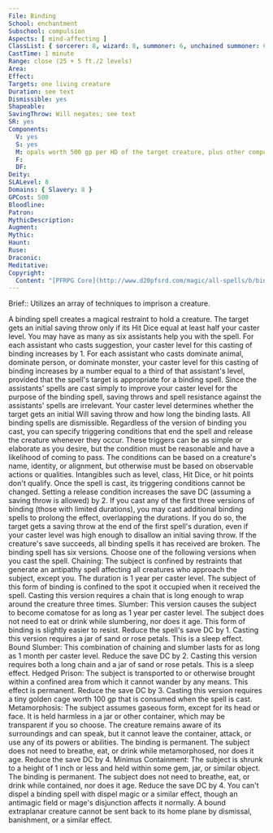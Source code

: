 ```yaml
---
File: Binding
School: enchantment
Subschool: compulsion
Aspects: [ mind-affecting ]
ClassList: { sorcerer: 8, wizard: 8, summoner: 6, unchained summoner: 6, psychic: 8 }
CastTime: 1 minute
Range: close (25 + 5 ft./2 levels)
Area: 
Effect: 
Targets: one living creature
Duration: see text
Dismissible: yes
Shapeable: 
SavingThrow: Will negates; see text
SR: yes
Components:
  V: yes
  S: yes
  M: opals worth 500 gp per HD of the target creature, plus other components as specified below
  F: 
  DF: 
Deity: 
SLALevel: 8
Domains: { Slavery: 8 }
GPCost: 500
Bloodline: 
Patron: 
MythicDescription: 
Augment: 
Mythic: 
Haunt: 
Ruse: 
Draconic: 
Meditative: 
Copyright:
  Content: "[PFRPG Core](http://www.d20pfsrd.com/magic/all-spells/b/binding)"
---
```

Brief:: Utilizes an array of techniques to imprison a creature.

A binding spell creates a magical restraint to hold a creature. The target gets an initial saving throw only if its Hit Dice equal at least half your caster level. You may have as many as six assistants help you with the spell. For each assistant who casts suggestion, your caster level for this casting of binding increases by 1. For each assistant who casts dominate animal, dominate person, or dominate monster, your caster level for this casting of binding increases by a number equal to a third of that assistant's level, provided that the spell's target is appropriate for a binding spell. Since the assistants' spells are cast simply to improve your caster level for the purpose of the binding spell, saving throws and spell resistance against the assistants' spells are irrelevant. Your caster level determines whether the target gets an initial Will saving throw and how long the binding lasts. All binding spells are dismissible. Regardless of the version of binding you cast, you can specify triggering conditions that end the spell and release the creature whenever they occur. These triggers can be as simple or elaborate as you desire, but the condition must be reasonable and have a likelihood of coming to pass. The conditions can be based on a creature's name, identity, or alignment, but otherwise must be based on observable actions or qualities. Intangibles such as level, class, Hit Dice, or hit points don't qualify. Once the spell is cast, its triggering conditions cannot be changed. Setting a release condition increases the save DC (assuming a saving throw is allowed) by 2. If you cast any of the first three versions of binding (those with limited durations), you may cast additional binding spells to prolong the effect, overlapping the durations. If you do so, the target gets a saving throw at the end of the first spell's duration, even if your caster level was high enough to disallow an initial saving throw. If the creature's save succeeds, all binding spells it has received are broken. The binding spell has six versions. Choose one of the following versions when you cast the spell. Chaining: The subject is confined by restraints that generate an antipathy spell affecting all creatures who approach the subject, except you. The duration is 1 year per caster level. The subject of this form of binding is confined to the spot it occupied when it received the spell. Casting this version requires a chain that is long enough to wrap around the creature three times. Slumber: This version causes the subject to become comatose for as long as 1 year per caster level. The subject does not need to eat or drink while slumbering, nor does it age. This form of binding is slightly easier to resist. Reduce the spell's save DC by 1. Casting this version requires a jar of sand or rose petals. This is a sleep effect. Bound Slumber: This combination of chaining and slumber lasts for as long as 1 month per caster level. Reduce the save DC by 2. Casting this version requires both a long chain and a jar of sand or rose petals. This is a sleep effect. Hedged Prison: The subject is transported to or otherwise brought within a confined area from which it cannot wander by any means. This effect is permanent. Reduce the save DC by 3. Casting this version requires a tiny golden cage worth 100 gp that is consumed when the spell is cast. Metamorphosis: The subject assumes gaseous form, except for its head or face. It is held harmless in a jar or other container, which may be transparent if you so choose. The creature remains aware of its surroundings and can speak, but it cannot leave the container, attack, or use any of its powers or abilities. The binding is permanent. The subject does not need to breathe, eat, or drink while metamorphosed, nor does it age. Reduce the save DC by 4. Minimus Containment: The subject is shrunk to a height of 1 inch or less and held within some gem, jar, or similar object. The binding is permanent. The subject does not need to breathe, eat, or drink while contained, nor does it age. Reduce the save DC by 4. You can't dispel a binding spell with dispel magic or a similar effect, though an antimagic field or mage's disjunction affects it normally. A bound extraplanar creature cannot be sent back to its home plane by dismissal, banishment, or a similar effect.
